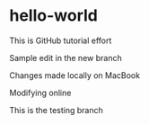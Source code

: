 hello-world
===========

This is GitHub tutorial effort

Sample edit in the new branch

Changes made locally on MacBook

Modifying online

This is the testing branch
